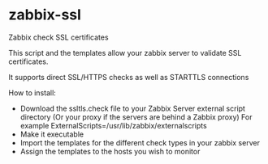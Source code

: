 # zabbix-ssl
Zabbix check SSL certificates

This script and the templates allow your zabbix server
to validate SSL certificates.

It supports direct SSL/HTTPS checks as well as STARTTLS connections

How to install:
- Download the ssltls.check file to your Zabbix Server 
  external script directory (Or your proxy if the servers are behind a Zabbix proxy)
  For example ExternalScripts=/usr/lib/zabbix/externalscripts
- Make it executable
- Import the templates for the different check types in your zabbix server
- Assign the templates to the hosts you wish to monitor


